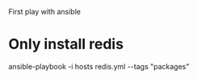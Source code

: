 First play with ansible<br>

# Only install redis
ansible-playbook -i hosts redis.yml --tags "packages"

